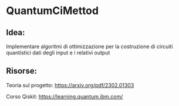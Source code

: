 # QuantumCiMettod
## Idea:
Implementare algoritmi di ottimizzazione per la costruzione di circuiti quantistici dati degli input e i relativi output
## Risorse:
Teoria sul progetto: https://arxiv.org/pdf/2302.01303

Corso Qiskit: https://learning.quantum.ibm.com/
